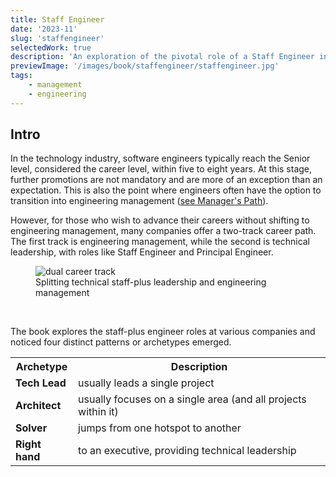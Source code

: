 ```yaml
---
title: Staff Engineer
date: '2023-11'
slug: 'staffengineer'
selectedWork: true
description: 'An exploration of the pivotal role of a Staff Engineer in technology companies'
previewImage: '/images/book/staffengineer/staffengineer.jpg'
tags:
    - management
    - engineering
---
```


## Intro

In the technology industry, software engineers typically reach the Senior level, considered the career level, within five to eight years. At this stage, further promotions are not mandatory and are more of an exception than an expectation. This is also the point where engineers often have the option to transition into engineering management ([<u>see Manager's Path</u>](/books/managerspath)).

However, for those who wish to advance their careers without shifting to engineering management, many companies offer a two-track career path. The first track is engineering management, while the second is technical leadership, with roles like Staff Engineer and Principal Engineer.

<figure class="image">
  <Image src="/images/book/staffengineer/staffeng-careerladder-dualtrack.png" alt="dual career track">
  <figcaption>Splitting technical staff-plus leadership and engineering management</figcaption>
</figure>

<br />

The book explores the staff-plus engineer roles at various companies and noticed four distinct patterns or archetypes emerged. 
<table class="managerspath">
    <tr>
        <th><strong>Archetype</strong></th>
        <th><strong>Description</strong></th>
    </tr>
    <tr>
        <td><strong>Tech Lead</strong></td>
        <td>usually leads a single project</td>
    </tr>
    <tr>
        <td><strong>Architect</strong></td>
        <td>usually focuses on a single area (and all projects within it)</td>
    </tr>
    <tr>
        <td><strong>Solver</strong></td>
        <td>jumps from one hotspot to another</td>
    </tr>
    <tr>
        <td><strong>Right hand</strong></td>
        <td>to an executive, providing technical leadership</td>
    </tr>
</table>
